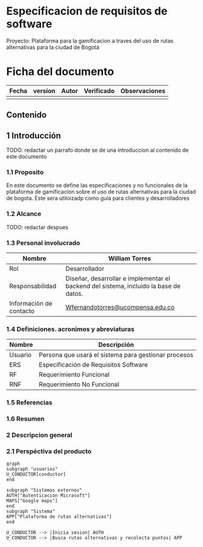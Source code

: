 # Especificacion de requisitos de software

Proyecto: Plataforma para la gamificacion a traves del uso de rutas alternativas para la ciudad de Bogotá

# Ficha del documento

| Fecha | version | Autor | Verificado | Observaciones |
|-------|---------|-------|------------|---------------|
|       |         |       |            |               |

## Contenido

## 1 Introducción 
TODO: redactar un parrafo donde se de una introduccion al contenido de este documento

### 1.1 Proposito
En este documento se define las especificaciones y no funcionales de la plataforma de gamificacion sobre el uso de rutas alternativas para la ciudad de bogota. Este sera utiloizadp como guia para clientes y desarrolladores 

### 1.2 Alcance

TODO: redactar despues

### 1.3 Personal involucrado
| Nombre                  | William Torres                                                                        |
|-------------------------|---------------------------------------------------------------------------------------|
| Rol                     | Desarrollador                                                                         |
| Responsabilidad         | Diseñar, desarrollar e implementar el backend del sistema, incluido la base de datos. |
| Información de contacto | Wfernandotorres@ucompensa.edu.co                                                      |

### 1.4 Definiciones. acronimos y abreviaturas

| Nombre  | Descripción                                          |
|---------|------------------------------------------------------|
| Usuario | Persona que usará el sistema para gestionar procesos |
| ERS     | Especificación de Requisitos Software                |
| RF      | Requerimiento Funcional                              |
| RNF     | Requerimiento No Funcional                           |

### 1.5 Referencias

 ### 1.6 Resumen

 ### 2 Descripcion general

 ### 2.1 Perspéctiva del producto

```mermaid
graph
subgraph "usuarios"
U_CONDUCTOR[conductor]
end

subgraph "Sistemas externos"
AUTH["Autenticacion Micrasoft"]
MAPS["Google maps"]
end
subgraph "Sistema"
APP["Plataforma de rutas alternativas"]
end

U_CONDUCTOR --> |Inicia sesion| AUTH
U_CONDUCTOR --> |Busca rutas alternativas y recolecta puntos| APP

```
